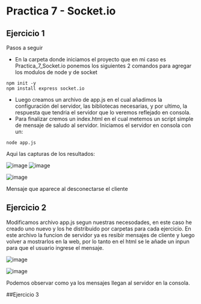 # Practica 7 - Socket.io

## Ejercicio 1
Pasos a seguir
- En la carpeta donde iniciamos el proyecto que en mi caso es Practica_7_Socket.io ponemos los siguientes 2 comandos para agregar los modulos de node y de socket

```
npm init -y
npm install express socket.io
```

- Luego creamos un archivo de app.js en el cual añadimos la configuración del servidor, las bibliotecas necesarias, y por ultimo, la respuesta que tendria el servidor que lo veremos reflejado en consola.
- Para finalizar cremos un index.html en el cual metemos un script simple de mensaje de saludo al servidor. Iniciamos el servidor en consola con un:

```
node app.js
```

Aqui las capturas de los resultados:

![image](https://github.com/tryhubyak/DWES/assets/145651101/bb45bf18-47e1-4d5b-b164-6b3f1bd1787f)
![image](https://github.com/tryhubyak/DWES/assets/145651101/3d425aa0-ec9a-4b6c-98ca-926ff0b350ec)

![image](https://github.com/tryhubyak/DWES/assets/145651101/9c4c32d3-47ac-4a0c-a50f-4eab88c51dd6)

Mensaje que aparece al desconectarse el cliente

## Ejercicio 2
Modificamos archivo app.js segun nuestras necesodades, en este caso he creado uno nuevo y los he distribuido por carpetas para cada ejercicio. En este archivo la funcion de servidor ya es resibir mensajes de cliente y luego volver a mostrarlos en la web, por lo tanto en el html se le añade un inpun para que el usuario ingrese el mensaje. 

![image](https://github.com/tryhubyak/DWES/assets/145651101/949dbe18-f02f-45c1-a436-7c5492337e22)

![image](https://github.com/tryhubyak/DWES/assets/145651101/17844619-98f3-4f35-8682-6454cd93bb02)

Podemos observar como ya los mensajes llegan al servidor en la consola.

##Ejercicio 3

